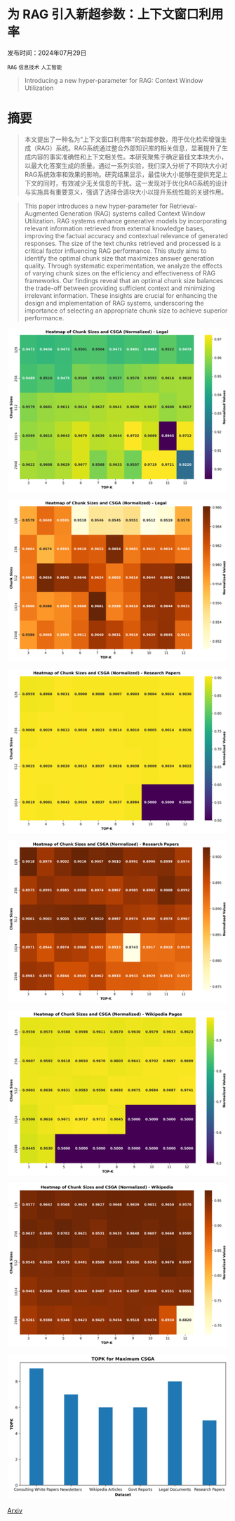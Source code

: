 # 为 RAG 引入新超参数：上下文窗口利用率

发布时间：2024年07月29日

`RAG` `信息技术` `人工智能`

> Introducing a new hyper-parameter for RAG: Context Window Utilization

# 摘要

> 本文提出了一种名为“上下文窗口利用率”的新超参数，用于优化检索增强生成（RAG）系统。RAG系统通过整合外部知识库的相关信息，显著提升了生成内容的事实准确性和上下文相关性。本研究聚焦于确定最佳文本块大小，以最大化答案生成的质量。通过一系列实验，我们深入分析了不同块大小对RAG系统效率和效果的影响。研究结果显示，最佳块大小能够在提供充足上下文的同时，有效减少无关信息的干扰。这一发现对于优化RAG系统的设计与实施具有重要意义，强调了选择合适块大小以提升系统性能的关键作用。

> This paper introduces a new hyper-parameter for Retrieval-Augmented Generation (RAG) systems called Context Window Utilization. RAG systems enhance generative models by incorporating relevant information retrieved from external knowledge bases, improving the factual accuracy and contextual relevance of generated responses. The size of the text chunks retrieved and processed is a critical factor influencing RAG performance. This study aims to identify the optimal chunk size that maximizes answer generation quality. Through systematic experimentation, we analyze the effects of varying chunk sizes on the efficiency and effectiveness of RAG frameworks. Our findings reveal that an optimal chunk size balances the trade-off between providing sufficient context and minimizing irrelevant information. These insights are crucial for enhancing the design and implementation of RAG systems, underscoring the importance of selecting an appropriate chunk size to achieve superior performance.

![为 RAG 引入新超参数：上下文窗口利用率](../../../paper_images/2407.19794/Legal_LLAMA3.png)

![为 RAG 引入新超参数：上下文窗口利用率](../../../paper_images/2407.19794/Legal_MIXTRAL.png)

![为 RAG 引入新超参数：上下文窗口利用率](../../../paper_images/2407.19794/Research_LLAMA3.png)

![为 RAG 引入新超参数：上下文窗口利用率](../../../paper_images/2407.19794/Research_MIXTRAL.png)

![为 RAG 引入新超参数：上下文窗口利用率](../../../paper_images/2407.19794/Wikipedia_LLAMA3.png)

![为 RAG 引入新超参数：上下文窗口利用率](../../../paper_images/2407.19794/Wikipedia_MIXTRAL.png)

![为 RAG 引入新超参数：上下文窗口利用率](../../../paper_images/2407.19794/topk.jpg)

[Arxiv](https://arxiv.org/abs/2407.19794)